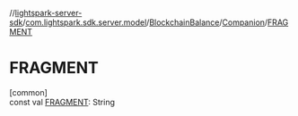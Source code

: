 //[lightspark-server-sdk](../../../../index.md)/[com.lightspark.sdk.server.model](../../index.md)/[BlockchainBalance](../index.md)/[Companion](index.md)/[FRAGMENT](-f-r-a-g-m-e-n-t.md)

# FRAGMENT

[common]\
const val [FRAGMENT](-f-r-a-g-m-e-n-t.md): String
